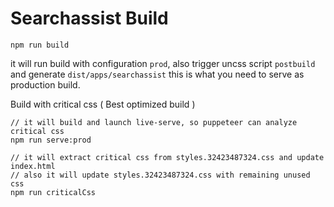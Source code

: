 # Searchassist Build

```
npm run build
```

it will run build with configuration `prod`, also trigger uncss script `postbuild` and generate `dist/apps/searchassist` this is what you need to serve as production build.

Build with critical css ( Best optimized build )

```
// it will build and launch live-serve, so puppeteer can analyze critical css
npm run serve:prod

// it will extract critical css from styles.32423487324.css and update index.html
// also it will update styles.32423487324.css with remaining unused css
npm run criticalCss
```
